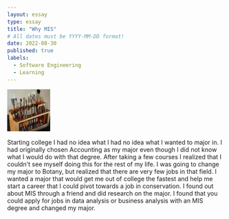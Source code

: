 ```yaml
---
layout: essay
type: essay
title: "Why MIS"
# All dates must be YYYY-MM-DD format!
date: 2022-08-30
published: true
labels:
  - Software Engineering
  - Learning
---
```


<img width="100px" class="rounded float-start pe-4" src="../img/igniting/paintbrushes.jpg">

Starting college I had no idea what I had no idea what I wanted to major in. I had originally chosen Accounting as my major even though I did not know what I would do with that degree. After taking a few courses I realized that I couldn't see myself doing this for the rest of my life. I was going to change my major to Botany, but realized that there are very few jobs in that field. I wanted a major that would get me out of college the fastest and help me start a career that I could pivot towards a job in conservation. I found out about MIS through a friend and did research on the major. I found that you could apply for jobs in data analysis or business analysis with an MIS degree and changed my major.
